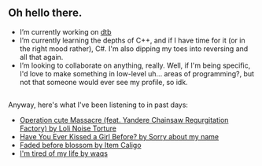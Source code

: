 ## Oh hello there.

- I’m currently working on [dtb](https://github.com/1x0DE5CA/dtb)
- I’m currently learning the depths of C++, and if I have time for it (or in the right mood rather), C#. I'm also dipping my toes into reversing and all that again.
- I’m looking to collaborate on anything, really. Well, if I'm being specific, I'd love to make something in low-level uh... areas of programming?, but not that someone would ever see my profile, so idk.
##

Anyway, here's what I've been listening to in past days:
- [Operation cute Massacre (feat. Yandere Chainsaw Regurgitation Factory) by Loli Noise Torture](https://youtu.be/36QxXubvRZ4?si=OIKrQCMWijICS37-)
- [Have You Ever Kissed a Girl Before? by Sorry about my name](https://youtu.be/jBq1SnKoqF4?si=NQclAtJlRt4xOWcl)
- [Faded before blossom by Item Caligo](https://youtu.be/AC-QuID476o?si=7SSxXsWBuW1mDN_P)
- [I'm tired of my life by waqs](https://youtu.be/TrPQjeeAHQU?si=sxHyDOyObuWHV30D)
